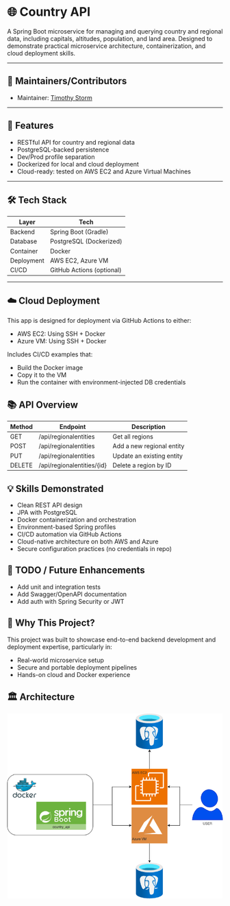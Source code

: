 # 🌐 Country API

A Spring Boot microservice for managing and querying country and regional data, including capitals, altitudes,
population, and land area. Designed to demonstrate practical microservice architecture, containerization, and cloud
deployment skills.

---

## 👷 Maintainers/Contributors

- Maintainer: [Timothy Storm](mailto:timothystorm@gmail.com)

---

## 🧩 Features

- RESTful API for country and regional data
- PostgreSQL-backed persistence
- Dev/Prod profile separation
- Dockerized for local and cloud deployment
- Cloud-ready: tested on AWS EC2 and Azure Virtual Machines

---

## 🛠️ Tech Stack

| Layer      | Tech                      |
|------------|---------------------------|
| Backend    | Spring Boot (Gradle)      |
| Database   | PostgreSQL (Dockerized)   |
| Container  | Docker                    |
| Deployment | AWS EC2, Azure VM         |
| CI/CD      | GitHub Actions (optional) |

---

## ☁️ Cloud Deployment

This app is designed for deployment via GitHub Actions to either:

- AWS EC2: Using SSH + Docker
- Azure VM: Using SSH + Docker

Includes CI/CD examples that:

- Build the Docker image
- Copy it to the VM
- Run the container with environment-injected DB credentials

## 📚 API Overview

| Method | Endpoint                   | Description               |
|--------|----------------------------|---------------------------|
| GET    | /api/regionalentities      | Get all regions           |
| POST   | /api/regionalentities      | Add a new regional entity |
| PUT    | /api/regionalentities      | Update an existing entity |
| DELETE | /api/regionalentities/{id} | Delete a region by ID     |

## 💡 Skills Demonstrated

- Clean REST API design
- JPA with PostgreSQL
- Docker containerization and orchestration
- Environment-based Spring profiles
- CI/CD automation via GitHub Actions
- Cloud-native architecture on both AWS and Azure
- Secure configuration practices (no credentials in repo)

## 🚧 TODO / Future Enhancements

- Add unit and integration tests
- Add Swagger/OpenAPI documentation
- Add auth with Spring Security or JWT

## 🧠 Why This Project?

This project was built to showcase end-to-end backend development and deployment expertise, particularly in:

- Real-world microservice setup
- Secure and portable deployment pipelines
- Hands-on cloud and Docker experience

## 🏛️ Architecture

![Architectural Diagram](./docs/spring_boot.architecture.png "Architectural Diagram")
